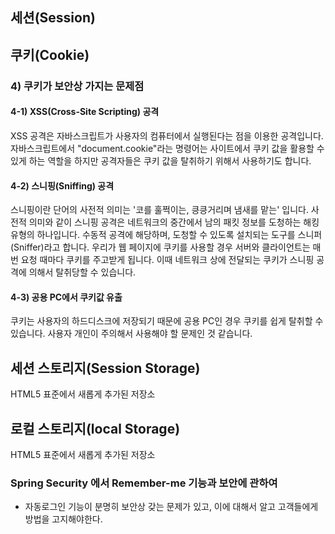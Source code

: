 ## 세션(Session)


## 쿠키(Cookie)



### 4) 쿠키가 보안상 가지는 문제점
#### 4-1) XSS(Cross-Site Scripting) 공격
XSS 공격은 자바스크립트가 사용자의 컴퓨터에서 실행된다는 점을 이용한 공격입니다. 자바스크립트에서 "document.cookie"라는 명령어는 사이트에서 쿠키 값을 활용할 수 있게 하는 역할을 하지만 공격자들은 쿠키 값을 탈취하기 위해서 사용하기도 합니다.

#### 4-2) 스니핑(Sniffing) 공격
스니핑이란 단어의 사전적 의미는 '코를 훌쩍이는, 킁킁거리며 냄새를 맡는' 입니다. 사전적 의미와 같이 스니핑 공격은 네트워크의 중간에서 남의 패킷 정보를 도청하는 해킹 유형의 하나입니다. 수동적 공격에 해당하며, 도청할 수 있도록 설치되는 도구를 스니퍼(Sniffer)라고 합니다.
우리가 웹 페이지에 쿠키를 사용할 경우 서버와 클라이언트는 매번 요청 때마다 쿠키를 주고받게 됩니다. 이때 네트워크 상에 전달되는 쿠키가 스니핑 공격에 의해서 탈취당할 수 있습니다.

#### 4-3) 공용 PC에서 쿠키값 유출
쿠키는 사용자의 하드디스크에 저장되기 때문에 공용 PC인 경우 쿠키를 쉽게 탈취할 수 있습니다. 사용자 개인이 주의해서 사용해야 할 문제인 것 같습니다.


## 세션 스토리지(Session Storage)
HTML5 표준에서 새롭게 추가된 저장소


## 로컬 스토리지(local Storage)
HTML5 표준에서 새롭게 추가된 저장소




### Spring Security 에서 Remember-me 기능과 보안에 관하여
- 자동로그인 기능이 분명히 보안상 갖는 문제가 있고, 이에 대해서 알고 고객들에게 방법을  고지해야한다.